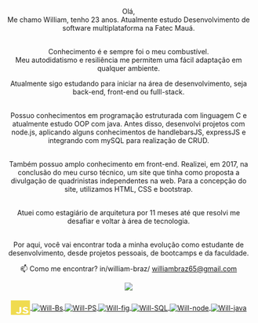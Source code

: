 <div align="center">
  
  Olá, <br>
  Me chamo William, tenho 23 anos. Atualmente estudo Desenvolvimento de software multiplataforma na Fatec Mauá.<br><br>

 Conhecimento é  e sempre foi o meu combustível. <br>
 Meu autodidatismo e resiliência me permitem uma fácil adaptação em qualquer ambiente. <br>
  
 Atualmente sigo estudando para iniciar na área de desenvolvimento, seja back-end, front-end ou fulll-stack. <br><br>
  
Possuo conhecimentos em programação estruturada com linguagem C e atualmente estudo OOP com java. Antes disso, desenvolvi projetos com node.js, aplicando alguns conhecimentos de handlebarsJS, expressJS e integrando com mySQL para realização de CRUD. <br><br>
  
Também possuo amplo conhecimento em front-end. Realizei, em 2017, na conclusão do meu curso técnico, um site que tinha como proposta a divulgação de quadrinistas independentes na web. Para a concepção do site, utilizamos HTML, CSS e bootstrap. <br><br>
  
Atuei como estagiário de arquitetura por 11 meses até que resolvi me desafiar e voltar à área de tecnologia.<br><br>

Por aqui, você vai encontrar toda a minha evolução como estudante de desenvolvimento, desde projetos pessoais, de bootcamps e da faculdade.
  
  
 📫 Como me encontrar? 
  in/william-braz/
  williambraz65@gmail.com

</div>
<div align="center">
  <a href="https://github.com/Ww1ll">
<!--   <img height="180em" src="https://github-readme-stats.vercel.app/api?username=Ww1ll&show_icons=true&theme=dark&include_all_commits=true&count_private=true"/> -->
  <img height="180em" src="https://github-readme-stats.vercel.app/api/top-langs/?username=Ww1ll&layout=compact&langs_count=7&theme=dark"/>
</div>

<div align="center" style="display: inline_block"><br>
  <img align="center" alt="Will-Js" height="30" width="40" src="https://raw.githubusercontent.com/devicons/devicon/master/icons/javascript/javascript-plain.svg">  
  <img align="center" alt="Will-Bs" height="30" width="40" src="https://cdn.jsdelivr.net/gh/devicons/devicon/icons/bootstrap/bootstrap-original.svg">
  <img align="center" alt="Will-PS" height="30" width="40" src="https://cdn.jsdelivr.net/gh/devicons/devicon/icons/photoshop/photoshop-plain.svg">
  <img align="center" alt="Will-fig" height="30" width="40" src="https://cdn.jsdelivr.net/gh/devicons/devicon/icons/figma/figma-original.svg">
  <img align="center" alt="Will-SQL" height="30" width="40" src="https://cdn.jsdelivr.net/gh/devicons/devicon/icons/mysql/mysql-original-wordmark.svg">
  <img align="center" alt="Will-node" height="30" width="40" src="https://cdn.jsdelivr.net/gh/devicons/devicon/icons/nodejs/nodejs-original.svg">
 <img align="center" alt="Will-java" height="30" width="40" src="https://cdn.jsdelivr.net/gh/devicons/devicon/icons/java/java-original.svg">
</div>
